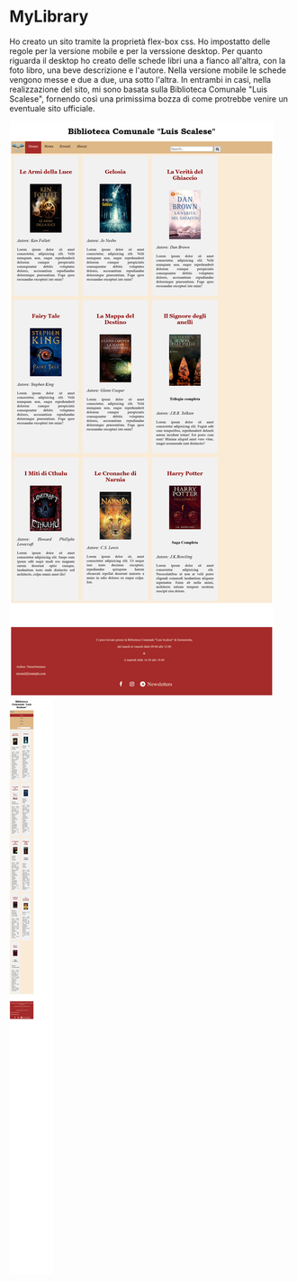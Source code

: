 # MyLibrary
Ho creato un sito tramite la proprietà flex-box css.
Ho impostatto delle regole per la versione mobile e per la verssione desktop.
Per quanto riguarda il desktop ho creato delle schede libri una a fianco all'altra, con la foto libro, una beve descrizione e l'autore. 
Nella versione mobile le schede vengono messe e due a due, una sotto l'altra.
In entrambi in casi, nella realizzazione del sito, mi sono basata sulla Biblioteca Comunale "Luis Scalese", fornendo così una primissima bozza di come protrebbe venire un eventuale sito ufficiale.

![Testo alternativo dell'immagine](https://github.com/SerenaGigl/MyLibrary/blob/main/myLibraryDesk.png)
![Testo alternativo dell'immagine](https://github.com/SerenaGigl/MyLibrary/blob/main/myLibraryMobile.png)

